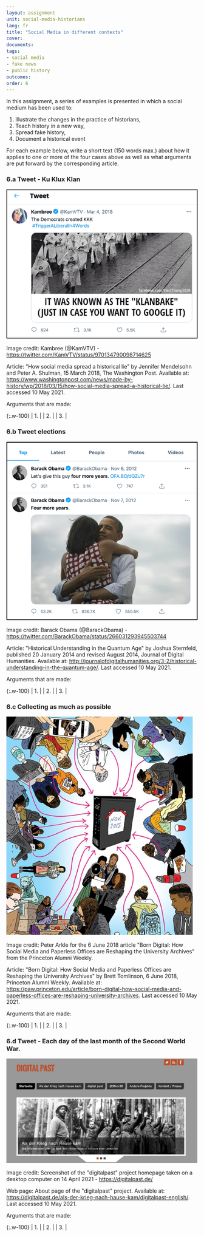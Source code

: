 ```yaml
---
layout: assignment
unit: social-media-historians
lang: fr
title: "Social Media in different contexts"
cover:
documents:
tags:
- social media
- fake news
- public history
outcomes:
order: 6
---
```


In this assignment, a series of examples is presented in which a social medium has been used to:
1.  Illustrate the changes in the practice of historians,
2.  Teach history in a new way,
3.  Spread fake history,
4.  Document a historical event

For each example below, write a short text (150 words max.) about how it applies to one or more of the four cases above as well as what arguments are put forward by the corresponding article.

<!-- more -->
<!-- briefing-student -->

### 6.a Tweet - Ku Klux Klan
<!-- section-contents -->

![klan](../../assets/images/social-media/klan.png)

Image credit: Kambree (@KamVTV) - https://twitter.com/KamVTV/status/970134790098714625

Article: "How social media spread a historical lie" by Jennifer Mendelsohn and Peter A. Shulman, 15 March 2018, The Washington Post. Available at: https://www.washingtonpost.com/news/made-by-history/wp/2018/03/15/how-social-media-spread-a-historical-lie/. Last accessed 10 May 2021.

Arguments that are made:

{:.w-100}
| 1. |
| 2. |
| 3. |

<!-- section -->

### 6.b Tweet elections
  <!-- section-contents -->

![obama](../../assets/images/social-media/obama.png)

Image credit: Barack Obama (@BarackObama) - https://twitter.com/BarackObama/status/266031293945503744

Article: "Historical Understanding in the Quantum Age" by Joshua Sternfeld, published 20 January 2014 and revised August 2014, Journal of Digital Humanities. Available at: http://journalofdigitalhumanities.org/3-2/historical-understanding-in-the-quantum-age/. Last accessed 10 May 2021.

Arguments that are made:

{:.w-100}
| 1. |
| 2. |
| 3. |

<!-- section -->

### 6.c Collecting as much as possible
 <!-- section-contents -->


 ![studentprotest](../../assets/images/social-media/studentprotest.png)

Image credit: Peter Arkle for the 6 June 2018 article "Born Digital: How Social Media and Paperless Offices are Reshaping the University Archives" from the Princeton Alumni Weekly.

Article: "Born Digital: How Social Media and Paperless Offices are Reshaping the University Archives" by Brett Tomlinson, 6 June 2018, Princeton Alumni Weekly. Available at: https://paw.princeton.edu/article/born-digital-how-social-media-and-paperless-offices-are-reshaping-university-archives. Last accessed 10 May 2021.

Arguments that are made:

{:.w-100}
| 1. |
| 2. |
| 3. |

<!-- section -->

### 6.d Tweet - Each day of the last month of the Second World War.
 <!-- section-contents -->

 ![digitalpast](../../assets/images/social-media/digitalpast.png)

Image credit: Screenshot of the "digitalpast" project homepage taken on a desktop computer on 14 April 2021 - https://digitalpast.de/

Web page: About page of the "digitalpast" project. Available at: https://digitalpast.de/als-der-krieg-nach-hause-kam/digitalpast-english/. Last accessed 10 May 2021.

Arguments that are made:

{:.w-100}
| 1. |
| 2. |
| 3. |

<!-- briefing-teacher -->
